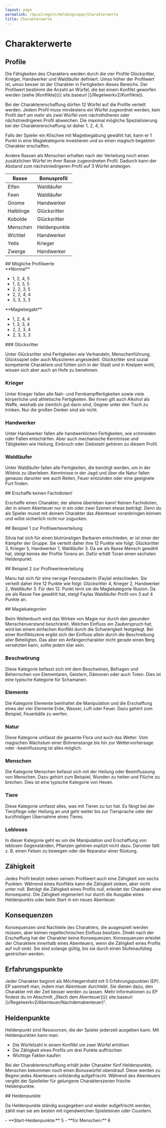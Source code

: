```yaml
---
layout: page
permalink: /Spielregeln/Heldengruppe/Charakterwerte
title: Charakterwerte
---
```


# Charakterwerte

## Profile

Die Fähigkeiten des Charakters werden durch die vier Profile Glücksritter, Krieger, Handwerker und Waldläufer definiert. Umso höher der Profilwert ist, umso besser ist der Charakter in Fertigkeiten dieses Bereichs. Der Profilwert bestimmt die Anzahl an Würfel, die bei einem Konflikt geworfen werden (siehe [Konflikte]({{ site.baseurl }}/Regelwerkv2/Konflikte)).

Bei der Charaktererschaffung dürfen 12 Würfel auf die Profile verteilt werden. Jedem Profil muss mindestens ein Würfel zugeordnet werden, kein Profil darf um mehr als zwei Würfel vom nächsthöheren oder nächstniedrigeren Profil abweichen. Die maximal mögliche Spezialisierung bei der Charaktererschaffung ist daher 1, 2, 4, 5.

Falls der Spieler ein Klischee mit Magiebegabung gewählt hat, kann er 1 Punkt in eine Magiekategorie investieren und so einen magisch begabten Charakter erschaffen.

Andere Rassen als Menschen erhalten nach der Verteilung noch einen zusätzlichen Würfel im ihrer Rasse zugeordneten Profil. Dadurch kann der Abstand zum nächstniedrigeren Profil auf 3 Würfel ansteigen.

<table>
<thead>
<tr><th>Rasse</th><th>Bonusprofil</th></tr>
</thead>
<tbody>
<tr><td>Elfen</td><td>Waldläufer</td></tr>
<tr><td>Feen</td><td>Waldläufer</td></tr>
<tr><td>Gnome</td><td>Handwerker</td></tr>
<tr><td>Halblinge</td><td>Glücksritter</td></tr>
<tr><td>Kobolde</td><td>Glücksritter</td></tr>
<tr><td>Menschen</td><td>Heldenpunkte</td></tr>
<tr><td>Wichtel</td><td>Handwerker</td></tr>
<tr><td>Yetis</td><td>Krieger</td></tr>
<tr><td>Zwerge</td><td>Handwerker</td></tr>
</tbody>
</table>
<div class="hinweis">
## Mögliche Profilwerte

<div class="col">
**Normal**

- 1, 2, 4, 5
- 1, 3, 3, 5
- 2, 2, 3, 5
- 2, 2, 4, 4
- 3, 3, 3, 3

</div>
<div class="col">
**Magiebegabt**

- 1, 2, 4, 4
- 1, 3, 3, 4
- 2, 2, 3, 4
- 2, 3, 3, 3

</div>
</div>
### Glücksritter

Unter Glücksritter sind Fertigkeiten wie Verhandeln, Menschenführung, Glücksspiel oder auch Musizieren angesiedelt. Glücksritter sind sozial kompetente Charaktere und fühlen sich in der Stadt und in Kneipen wohl, wissen sich aber auch an Hofe zu benehmen.

### Krieger

Unter Krieger fallen alle Nah- und Fernkampffertigkeiten sowie viele körperliche und athletische Fertigkeiten. Bei ihnen gilt auch Alkohol als Waffe, weshalb sie ziemlich gut darin sind, Gegner unter den Tisch zu trinken. Nur die großen Denker sind sie nicht.

### Handwerker

Unter Handwerker fallen alle handwerklichen Fertigkeiten, wie schmieden oder Fallen entschärfen. Aber auch mechanische Kenntnisse und Tätigkeiten wie Heilung, Einbruch oder Diebstahl gehören zu diesem Profil.

### Waldläufer

Unter Waldläufer fallen alle Fertigkeiten, die benötigt werden, um in der Wildnis zu überleben. Kenntnisse in der Jagd und über die Natur fallen genauso darunter wie auch Reiten, Feuer entzünden oder eine geeignete Furt finden.

<div class="hinweis">
## Erschaffe keinen Fachidioten!

Erschaffe einen Charakter, der alleine überleben kann! Keinen Fachidioten, der in einem Abenteuer nur in ein oder zwei Szenen etwas beiträgt. Denn du als Spieler musst mit deinem Charakter das Abenteuer voranbringen können und willst sicherlich nicht nur zugucken.

</div>
<div class="beispiel">
## Beispiel 1 zur Profilwerteverteilung

Silvia hat sich für einen blutrünstigen Barbaren entschieden, er ist einer der Kämpfer der Gruppe. Sie verteilt daher ihre 12 Punkte wie folgt: Glücksritter 3, Krieger 5, Handwerker 1, Waldläufer 3. Da sie als Rasse Mensch gewählt hat, steigt keines der Profile Torans an. Dafür erhält Toran einen sechsten Heldenpunkt.

</div>
<div class="beispiel">
## Beispiel 2 zur Profilwerteverteilung

Manu hat sich für eine nervige Feenzauberin (Fayla) entschieden. Sie verteilt daher ihre 12 Punkte wie folgt: Glücksritter 4, Krieger 2, Handwerker 2, Waldläufer 3. Für den 12. Punkt lernt sie die Magiekategorie Illusion. Da sie als Rasse Fee gewählt hat, steigt Faylas Waldläufer Profil von 3 auf 4 Punkte an.

</div>
## Magiekategorien

Beim Weltenbuch wird das Wirken von Magie nur durch den gesunden Menschenverstand beschränkt. Welchen Einfluss ein Zauberspruch hat, wird bei einem einfachen Konflikt durch die Schwierigkeit festgelegt. Bei einer Konfliktszene ergibt sich der Einfluss allein durch die Beschreibung aller Beteiligten. Das aber ein Anfängercharakter nicht gerade einen Berg versetzten kann, sollte jedem klar sein.

### Beschwörung

Diese Kategorie befasst sich mit dem Beschwören, Befragen und Beherrschen von Elementaren, Geistern, Dämonen oder auch Toten. Dies ist eine typische Kategorie für Schamanen.

### Elemente

Die Kategorie Elemente beinhaltet die Manipulation und die Erschaffung eines der vier Elemente Erde, Wasser, Luft oder Feuer. Dazu gehört zum Beispiel, Feuerbälle zu werfen.

### Natur

Diese Kategorie umfasst die gesamte Flora und auch das Wetter. Vom magischen Wachstum einer Bohnenstange bis hin zur Wettervorhersage oder -beeinflussung ist alles möglich.

### Menschen

Die Kategorie Menschen befasst sich mit der Heilung oder Beeinflussung von Menschen. Dazu gehört zum Beispiel, Wunden zu heilen und Flüche zu brechen. Dies ist eine typische Kategorie von Hexen.

### Tiere

Diese Kategorie umfasst alles, was mit Tieren zu tun hat. Es fängt bei der Tierpflege oder Heilung an und geht weiter bis zur Tiersprache oder der kurzfristigen Übernahme eines Tieres.

### Lebloses

In dieser Kategorie geht es um die Manipulation und Erschaffung von leblosen Gegenständen, Pflanzen gehören explizit nicht dazu. Darunter fällt z. B. einen Felsen zu bewegen oder die Reparatur einer Rüstung.

## Zähigkeit

Jedes Profil besitzt neben seinem Profilwert auch eine Zähigkeit von sechs Punkten. Während eines Konflikts kann die Zähigkeit sinken, aber nicht unter null. Beträgt die Zähigkeit eines Profils null, erleidet der Charakter eine Konsequenz. Die Zähigkeit regeneriert nur durch die Ausgabe eines Heldenpunkts oder beim Start in ein neues Abenteuer.

## Konsequenzen

Konsequenzen sind Nachteile des Charakters, die ausgespielt werden müssen, aber keinen regeltechnischen Einfluss besitzen. Direkt nach der Erschaffung hat der Charakter keine Konsequenzen. Konsequenzen erleidet der Charaktere innerhalb eines Abenteuers, wenn die Zähigkeit eines Profils auf null sinkt. Sie sind solange gültig, bis sie durch einen Stufenaufstieg gestrichen werden.

## Erfahrungspunkte

Jeder Charakter beginnt als Möchtegernheld mit 0 Erfahrungspunkten (EP). EP sammelt man, indem man Abenteuer durchlebt. Sie dienen dazu, den Charakter mit der Zeit besser werden zu lassen. Mehr Informationen zu EP findest du im Abschnitt &bdquo;[Nach dem Abenteuer]({{ site.baseurl }}/Regelwerkv2/Abenteuer/Nachdemabenteuer)&ldquo;.

## Heldenpunkte

Heldenpunkt sind Ressourcen, die der Spieler jederzeit ausgeben kann. Mit Heldenpunkten kann man:

- Die Würfelzahl in einem Konflikt um zwei Würfel erhöhen
- Die Zähigkeit eines Profils um drei Punkte auffrischen
- Wichtige Fakten kaufen

Bei der Charaktererschaffung erhält jeder Charakter fünf Heldenpunkte, Menschen bekommen noch einen Bonuswürfel obendrauf. Diese werden zu Beginn jedes Abenteuers vollständig aufgefrischt. Während des Abenteuers vergibt der Spielleiter für gelungene Charakterszenen frische Heldenpunkte.

<div class="hinweis">
## Heldenpunkte

Da Heldenpunkte ständig ausgegeben und wieder aufgefrischt werden, zählt man sie am besten mit irgendwelchen Spielsteinen oder Countern.

</div>
- **Start-Heldenpunkte:** 5
- **für Menschen:** 6


